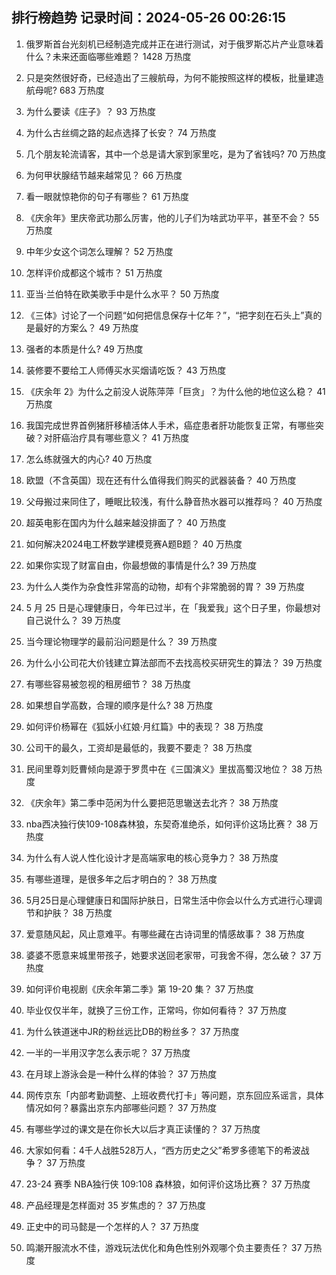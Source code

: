 
## 排行榜趋势 记录时间：2024-05-26 00:26:15
  
  1. 俄罗斯首台光刻机已经制造完成并正在进行测试，对于俄罗斯芯片产业意味着什么？未来还面临哪些难题？ 1428 万热度
    
  2. 只是突然很好奇，已经造出了三艘航母，为何不能按照这样的模板，批量建造航母呢? 683 万热度
    
  3. 为什么要读《庄子》？ 93 万热度
    
  4. 为什么古丝绸之路的起点选择了长安？ 74 万热度
    
  5. 几个朋友轮流请客，其中一个总是请大家到家里吃，是为了省钱吗? 70 万热度
    
  6. 为何甲状腺结节越来越常见？ 66 万热度
    
  7. 看一眼就惊艳你的句子有哪些？ 61 万热度
    
  8. 《庆余年》里庆帝武功那么厉害，他的儿子们为啥武功平平，甚至不会？ 55 万热度
    
  9. 中年少女这个词怎么理解？ 52 万热度
    
  10. 怎样评价成都这个城市？ 51 万热度
    
  11. 亚当·兰伯特在欧美歌手中是什么水平？ 50 万热度
    
  12. 《三体》讨论了一个问题“如何把信息保存十亿年？”，“把字刻在石头上”真的是最好的方案么？ 49 万热度
    
  13. 强者的本质是什么? 49 万热度
    
  14. 装修要不要给工人师傅买水买烟请吃饭？ 43 万热度
    
  15. 《庆余年 2》为什么之前没人说陈萍萍「巨贪」？为什么他的地位这么稳？ 41 万热度
    
  16. 我国完成世界首例猪肝移植活体人手术，癌症患者肝功能恢复正常，有哪些突破？对肝癌治疗具有哪些意义？ 41 万热度
    
  17. 怎么练就强大的内心? 40 万热度
    
  18. 欧盟（不含英国）现在还有什么值得我们购买的武器装备？ 40 万热度
    
  19. 父母搬过来同住了，睡眠比较浅，有什么静音热水器可以推荐吗？ 40 万热度
    
  20. 超英电影在国内为什么越来越没排面了？ 40 万热度
    
  21. 如何解决2024电工杯数学建模竞赛A题B题？ 40 万热度
    
  22. 如果你实现了财富自由，你最想做的事情是什么? 39 万热度
    
  23. 为什么人类作为杂食性非常高的动物，却有个非常脆弱的胃？ 39 万热度
    
  24. 5 月 25 日是心理健康日，今年已过半，在「我爱我」这个日子里，你最想对自己说什么？ 39 万热度
    
  25. 当今理论物理学的最前沿问题是什么？ 39 万热度
    
  26. 为什么小公司花大价钱建立算法部而不去找高校买研究生的算法？ 39 万热度
    
  27. 有哪些容易被忽视的租房细节？ 38 万热度
    
  28. 如果想自学高数，合理的顺序是什么? 38 万热度
    
  29. 如何评价杨幂在《狐妖小红娘·月红篇》中的表现？ 38 万热度
    
  30. 公司干的最久，工资却是最低的，我要不要走？ 38 万热度
    
  31. 民间里尊刘贬曹倾向是源于罗贯中在《三国演义》里拔高蜀汉地位？ 38 万热度
    
  32. 《庆余年》第二季中范闲为什么要把范思辙送去北齐？ 38 万热度
    
  33. nba西决独行侠109-108森林狼，东契奇准绝杀，如何评价这场比赛？ 38 万热度
    
  34. 为什么有人说人性化设计才是高端家电的核心竞争力？ 38 万热度
    
  35. 有哪些道理，是很多年之后才明白的？ 38 万热度
    
  36. 5月25日是心理健康日和国际护肤日，日常生活中你会以什么方式进行心理调节和护肤？ 38 万热度
    
  37. 爱意随风起，风止意难平。有哪些藏在古诗词里的情感故事？ 38 万热度
    
  38. 婆婆不愿意来城里带孩子，她要求送回老家带，可我舍不得，怎么破？ 37 万热度
    
  39. 如何评价电视剧《庆余年第二季》第 19-20 集？ 37 万热度
    
  40. 毕业仅仅半年，就换了三份工作，正常吗，你如何看待？ 37 万热度
    
  41. 为什么铁道迷中JR的粉丝远比DB的粉丝多？ 37 万热度
    
  42. 一半的一半用汉字怎么表示呢？ 37 万热度
    
  43. 在月球上游泳会是一种什么样的体验？ 37 万热度
    
  44. 网传京东「内部考勤调整、上班收费代打卡」等问题，京东回应系谣言，具体情况如何？暴露出京东内部哪些问题？ 37 万热度
    
  45. 有哪些学过的课文是在你长大以后才真正读懂的？ 37 万热度
    
  46. 大家如何看：4千人战胜528万人，“西方历史之父”希罗多德笔下的希波战争？ 37 万热度
    
  47. 23-24 赛季 NBA独行侠 109:108 森林狼，如何评价这场比赛？ 37 万热度
    
  48. 产品经理是怎样面对 35 岁焦虑的？ 37 万热度
    
  49. 正史中的司马懿是一个怎样的人？ 37 万热度
    
  50. 鸣潮开服流水不佳，游戏玩法优化和角色性别外观哪个负主要责任？ 37 万热度
    